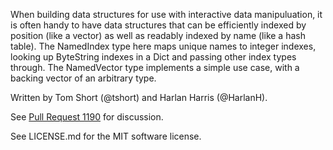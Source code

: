 When building data structures for use with interactive data manipuluation, 
it is often handy to have data structures that can be efficiently indexed
by position (like a vector) as well as readably indexed by name (like a
hash table). The NamedIndex type here maps unique names to integer 
indexes, looking up ByteString indexes in a Dict and passing other
index types through. The NamedVector type implements a simple use case,
with a backing vector of an arbitrary type. 

Written by Tom Short (@tshort) and Harlan Harris (@HarlanH).

See [Pull Request 1190](https://github.com/JuliaLang/julia/pull/1190) for discussion.

See LICENSE.md for the MIT software license.